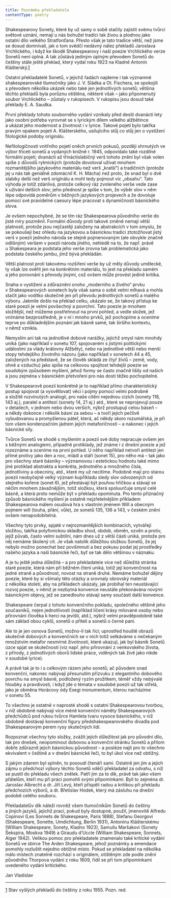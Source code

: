 ```yaml
---
title: Poznámka překladatele
contentType: poetry
---
```


<section>

Shakespearovy Sonety, které by už samy o sobě stačily zajistit svému tvůrci světové uznání, nemají u nás bohužel tradici tak živou a plodnou jako ostatní dílo velkého Stratforďana. Přesto však je tato tradice větší, než jsme se dosud domnívali, jak o tom svědčí nedávný nález překladů Jaroslava Vrchlického, i když ke škodě Shakespearovy i naší poezie Vrchlického verze Sonetů není úplná. A tak zůstává jediným úplným převodem Sonetů do češtiny stále ještě překlad, který vydal roku 1923 na Kladně Antonín Klášterský.[1](./resources/undefined)

Ostatní překladatelé Sonetů, v jejichž řadách najdeme i tak významné shakespearovské tlumočníky jako J. V. Sládka a Ot. Fischera, se spokojili s převodem několika ukázek nebo také jen jednotlivých sonetů; většina těchto překladů byla porůznu otištěna, některé však – jako připomenutý soubor Vrchlického – zůstaly v rukopisech. V rukopisu jsou dosud také překlady E. A. Saudka.

První překlady tohoto souborného vydání vznikaly před desíti dvanácti lety jako osobní potřeba vyrovnat se s lyrickým dílem velkého alžbětince a ukázat jeho modernost a životnost i v lyrice. Takové pojetí bylo takřka pravým opakem pojetí A. Klášterského, usilujícího stůj co stůj jen o vystižení filologické podoby originálu.

Nefilologičnosti vnitřního pojetí oněch prvních pokusů, později shrnutých ve výbor třiceti sonetů a vydaných knižně r. 1945, odpovídalo také rozdílné formální pojetí; dvanácti až třináctislabičný verš tohoto znění byl však volen spíše z důvodů rytmických (protože dovoloval užívat mnohem rozmanitějšího jazykového materiálu než verš „kratší“) a tradičních (protože jej u nás tak geniálně zdomácnil K. H. Mácha) než proto, že snad byl o dvě slabiky delší než verš originálu a mohl tedy pojmout víc „obsahu“. Tato výhoda je totiž zdánlivá, protože celkový ráz zvoleného verše vede zase k užívání delších slov; jeho přednost je spíše v tom, že výběr slov v něm lépe odpovídá poměrům v běžných jazykových projevech a že dovoluje pomocí své pravidelné caesury lépe pracovat s dynamičností básnického slova.

Je ovšem nepochybné, že se tím ráz Shakespearova původního verše do jisté míry pozměnil. Formální důvody proti takové změně nemají větší platnosti, protože jsou nejčastěji založeny na abstrakcích v tom smyslu, že se pokoušejí bez ohledu na jazykovou a básnickou tradici ztotožňovat jistý verš v poezii jednoho národa se stejně pojmenovaným (ale obvykle značně odlišným) veršem v poezii národa jiného, nehledě na to, že např. právě u Shake­speara je podstata jeho verše zrovna tak problematická jako podstata českého jambu, jímž bývá překládán.

Větší platnost proti takovému rozšíření verše by už měly důvody umělecké, ty však lze ověřit jen na konkrétním materiálu, to jest na překladu samém a jeho porovnání s převody jinými, což ovšem může provést jedině kritika.

</section>

<section>

Snaha o vystižení a zdůraznění onoho „moderního a živého“ prvku v Shakespearových sonetech byla však sama o sobě velmi mlhavá a mohla stačit jako vodítko skutečně jen při převodu jednotlivých sonetů a malého výboru. Jakmile došlo na překlad celku, ukázalo se, že takový přístup ke staré poezii je velmi povšechný a povrchní. Tato poezie je mnohem složitější, než můžeme postřehnout na první pohled, a vedle složek, jež vnímáme bezprostředně, je v ní i mnoho prvků, jež pochopíme a oceníme teprve po důkladnějším poznání jak básně samé, tak širšího kontextu, v němž vznikla.

Nemyslím ani tak na jednotlivé dobové narážky, jejichž smysl nám mnohdy uniká (jako například v sonetu 107, spojovaném s jistými politickými událostmi za vlády královny Alžběty), nebo na jednotlivé větší nebo menší stopy tehdejšího životního názoru (jako například v sonetech 44 a 45, založených na představě, že se člověk skládá ze čtyř živlů – země, vody, ohně a vzduchu) jako spíše na celkovou spojitost tehdejší poezie se soudobým způsobem myšlení, jehož formy se často značně lišily od našich a jsou zejména v básnickém přetvoření pro nás dosti těžko pochopitelné.

V Shakespearově poezii konkrétně je to například přímo charakteristický postup spojovat (a vysvětlovat) věci i pojmy pomocí velmi podrobně a složitě rozvinutých analogií, pro naše cítění nejednou cizích (sonety 118, 143 aj.), paralel a antitezí (sonety 14, 21 aj.) atd., které se neprojevují pouze v detailech, v jednom nebo dvou verších, nýbrž prostupují celou báseň – a někdy dokonce i několik básní za sebou – a tvoří jejich pečlivě vybudovanou a promyšlenou páteř, která, ač někdy skoro rozumářská, je při tom všem kondenzačním jádrem jejich metaforičnosti – a nakonec i jejich básnické síly.

Tvůrce Sonetů ve shodě s myšlením a poezií své doby nepracuje ovšem jen s běžnými analogiemi, případně protiklady, jež známe i z dnešní poezie a jež rozeznáme a oceníme na první pohled. U něho například netvoří antitezi jen přímé protivy jako den a noc, mládí a stáří (sonet 15), pro něho má – tak jako pro všechny staré básníky – významovou i estetickou hodnotu také mimo jiné protiklad abstrakta a konkréta, jednotného a množného čísla, jednotliviny a obecniny, atd., které my už necítíme. Podobně mají pro starou poe­zii neobyčejně velký význam kupříkladu sledy slov odvozených od stejného kořene (sonet 6), jež přestávají být pouhou hříčkou a stávají se něčím mnohem závažnějším, totiž složkou, která spoluurčuje smysl celé básně, a která proto nemůže být v překladu opominuta. Pro tento příznačný způsob básnického myšlení je ostatně nejzřetelnějším příkladem Shakespearova málem osudová hra s vlastním jménem Will a obecným pojmem will (touha, přání, vůle), ze sonetů 135, 136 a 143, v českém znění ovšem nenapodobitelná.

Všechny tyto prvky, spjaté v nejrozmanitějších kombinacích, vytvářejí složitou, takřka polyfonickou skladbu shod, obdob, obměn, ozvěn a protiv, jejíž půvab, často velmi subtilní, nám dnes už z větší části uniká, protože pro něj nemáme školený cit. Je však natolik důležitou složkou Sonetů, že jej nebylo možno ponechat bez povšimnutí a bez pokusu podat jej prostředky našeho jazyka a naší básnické řeči, byť se tak dělo většinou v náznaku.

A je tu ještě jedna důležitá – a pro překladatele více než důležitá stránka staré poezie, která nám při běžném čtení uniká, totiž její konvenčnost na jedné straně a původnost, novost na straně druhé. Nemáme bohužel dějiny poezie, které by si všímaly této otázky a srovnaly obrovský materiál z několika století, aby na příkladech ukázaly, jak probíhal ten neustávající rozvoj poezie, v němž je nezbytná konvence neustále překonávána novými básnickými objevy, jež se zanedlouho stávají samy součástí další konvence.

Shakespeare čerpal z tohoto konvenčního pokladu, společného většině jeho současníků, nejen jednotlivosti (například líčení krásy milované osoby nebo přirovnání člověka k herci na jevišti, atd.), nýbrž velmi pravděpodobně také sám základ obou cyklů, sonetů o příteli a sonetů o černé paní.

Ale to je jen osnova Sonetů, možno-li tak říci; uprostřed houště obrazů skutečně dobových a konvenčních se v nich totiž setkáváme s nečekaným množstvím metafor nesmírné životnosti, které ukazují, jak byl básník Sonetů úzce spjat se skutečností (viz např. jeho přirovnání z venkovského života, z přírody, z jednotlivých oborů lidské práce, viděných tak živě jako nikde v soudobé lyrice).

A právě tak je to i s celkovým rázem jeho sonetů; ač původem snad konvenční, nakonec nabývají přesunutím přízvuku z elegantního dobového povrchu na smysl básně, podložený ryzím prožitkem, téměř vždy nebývalé hloubky a pravdivosti, i když jde o témata v soudobé poezii už tak otřelá, jako je obměna Horácovy ódy Exegi monumentum, kterou nacházíme v sonetu 55.

To všechno je ostatně v naprosté shodě s ostatní Shake­spearovou tvorbou, v níž obdobně nabývají více méně konvenční náměty Shake­spearových předchůdců pod rukou tvůrce Hamleta tvaru vysoce básnického, v níž obdobně dostávají konvenční figury předshakespea­rovského divadla pod Shakespearovým perem rysy skutečných lidí.

</section>

<section>

Rozpoznat všechny tyto složky, zvážit jejich důležitost jak pro původní dílo, tak pro dnešek, neopominout dobovou a konvenční stránku Sonetů a přitom dobře zdůraznit jejich básnickou původnost – a posléze najít pro to všechno ekvivalent v češtině a v dnešní básnické řeči, to byl úkol více než obtížný.

S jakým zdarem byl splněn, to posoudí čtenáři sami. Ostatně jen jim a jejich zájmu o předchozí výbory těchto Sonetů vděčí překladatel za odvahu, s níž se pustil do překladu všech znělek. Patří jim za to dík, právě tak jako všem přátelům, kteří mu při práci pomohli svými připomínkami. Byli to zejména dr. Jaroslav Albrecht a dr. Jiří Levý, kteří přispěli radou a kritikou při překladu předchozích výborů, a dr. Břetislav Hodek, který má zásluhu na dnešní podobě celého souboru.

Překladatelův dík náleží rovněž všem tlumočníkům Sonetů do češtiny a jiných jazyků, jejichž prací, pokud byly dostupné, použil, jmenovitě Alfredu Copinovi (Les Sonnets de Shakespeare, Paris 1888), Stefanu Georgovi (Shakespeare, Sonette, Umdichtung, Berlin 1931), Antonínu Klášterskému (William Shakespeare, Sonety, Kladno 1923), Samuilu Maršakovi (Sonety Šekspira, Moskva 1949) a Giraudu d’Uccle (William Shakespeare, Sonnets, Alger 1942). Velikou pomoc pro překladatele znamenalo také kritické vydání Sonetů ve sbírce The Arden Shakespeare, jehož poznámky a emendace pomohly rozluštit nejedno obtížné místo. Pokud se překladatel na několika málo místech znatelně rozchází s originálem, otištěným zde podle znění původního Thorpova vydání z roku 1609, řídil se při tom připomínkami uvedeného vydání kritického.

Jan Vladislav

* * *

[1](./resources/undefined) Stav vyšlých překladů do češtiny z roku 1955. Pozn. red.

</section>
